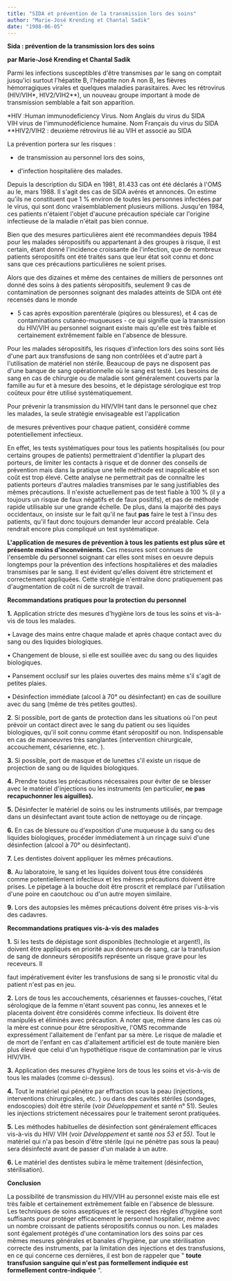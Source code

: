 ```yaml
---
title: "SIDA et prévention de la transmission lors des soins"
author: "Marie-José Krending et Chantal Sadik"
date: "1988-06-05"
---
```


**Sida : prévention de la transmission lors des soins**

**par Marie-José Krending et Chantal Sadik**

Parmi les infections susceptibles d'être transmises par le sang on comptait jusqu'ici surtout l'hépatite B, l'hépatite non A non B, les fièvres hémorragiques virales et quelques maladies parasitaires. Avec les rétrovirus (HIV/VIH*, HIV2/VIH2**), un nouveau groupe important à mode de transmission semblable a fait son apparition.

*HIV :Human immunodeficiency Virus. Nom Anglais du virus du SIDA  
VIH virus de l'immunodéficience humaine. Nom Français du virus du SIDA  
**HIV2/VIH2 : deuxième rétrovirus lié au VIH et associé au SIDA

La prévention portera sur les risques :

*   de transmission au personnel lors des soins,

*   d'infection hospitalière des malades.

Depuis la description du SIDA en 1981, 81.433 cas ont été déclarés à l'OMS au le, mars 1988. Il s'agit des cas de SIDA avérés et annoncés. On estime qu'ils ne constituent que 1 % environ de toutes les personnes infectées par le virus, qui sont donc vraisemblablement plusieurs millions. Jusqu'en 1984, ces patients n'étaient l'objet d'aucune précaution spéciale car l'origine infectieuse de la maladie n'était pas bien connue.

Bien que des mesures particulières aient été recommandées depuis 1984 pour les malades séropositifs ou appartenant à des groupes à risque, il est certain, étant donné l'incidence croissante de l'infection, que de nombreux patients séropositifs ont été traités sans que leur état soit connu et donc sans que ces précautions particulières ne soient prises.

Alors que des dizaines et même des centaines de milliers de personnes ont donné des soins à des patients séropositifs, seulement 9 cas de contamination de personnes soignant des malades atteints de SIDA ont été recensés dans le monde

- 5 cas après exposition parentérale (piqûres ou blessures), et 4 cas de contaminations cutanéo-muqueuses - ce qui signifie que la transmission du HIV/VIH au personnel soignant existe mais qu'elle est très faible et certainement extrêmement faible en l'absence de blessure.

Pour les malades séropositifs, les risques d'infection lors des soins sont liés d'une part aux transfusions de sang non contrôlées et d'autre part à l'utilisation de matériel non stérile. Beaucoup de pays ne disposent pas d'une banque de sang opérationnelle où le sang est testé. Les besoins de sang en cas de chirurgie ou de maladie sont généralement couverts par la famille au fur et à mesure des besoins, et le dépistage sérologique est trop coûteux pour être utilisé systématiquement.

Pour prévenir la transmission du HIV/VIH tant dans le personnel que chez les malades, la seule stratégie envisageable est l'application

de mesures préventives pour chaque patient, considéré comme potentiellement infectieux.

En effet, les tests systématiques pour tous les patients hospitalisés (ou pour certains groupes de patients) permettraient d'identifier la plupart des porteurs, de limiter les contacts à risque et de donner des conseils de prévention mais dans la pratique une telle méthode est inapplicable et son coût est trop élevé. Cette analyse ne permettrait pas de connaître les patients porteurs d'autres maladies transmises par le sang justifiables des mêmes précautions. Il n'existe actuellement pas de test fiable à 100 % (il y a toujours un risque de faux négatifs et de faux positifs), et pas de méthode rapide utilisable sur une grande échelle. De plus, dans la majorité des pays occidentaux, on insiste sur le fait qu'il ne faut **pas** faire le test à l'insu des patients, qu'il faut donc toujours demander leur accord préalable. Cela rendrait encore plus compliqué un test systématique.

**L'application de mesures de prévention à tous les patients est plus sûre et présente moins d'inconvénients.** Ces mesures sont connues de l'ensemble du personnel soignant car elles sont mises en oeuvre depuis longtemps pour la prévention des infections hospitalières et des maladies transmises par le sang. Il est évident qu'elles doivent être strictement et correctement appliquées. Cette stratégie n'entraîne donc pratiquement pas d'augmentation de coût ni de surcroît de travail.

**Recommandations pratiques pour la protection du personnel**

**1.** Application stricte des mesures d'hygiène lors de tous les soins et vis-à-vis de tous les malades.

• Lavage des mains entre chaque malade et après chaque contact avec du sang ou des liquides biologiques.

• Changement de blouse, si elle est souillée avec du sang ou des liquides biologiques.

• Pansement occlusif sur les plaies ouvertes des mains même s'il s'agit de petites plaies.

• Désinfection immédiate (alcool à 70° ou désinfectant) en cas de souillure avec du sang (même de très petites gouttes).

**2**. Si possible, port de gants de protection dans les situations où l'on peut prévoir un contact direct avec le sang du patient ou ses liquides biologiques, qu'il soit connu comme étant séropositif ou non. Indispensable en cas de manoeuvres très sanglantes (intervention chirurgicale, accouchement, césarienne, etc. ).

**3.** Si possible, port de masque et de lunettes s'il existe un risque de projection de sang ou de liquides biologiques.

**4.** Prendre toutes les précautions nécessaires pour éviter de se blesser avec le matériel d'injections ou les instruments (en particulier, **ne pas recapuchonner les aiguilles).**

**5.** Désinfecter le matériel de soins ou les instruments utilisés, par trempage dans un désinfectant avant toute action de nettoyage ou de rinçage.

**6.** En cas de blessure ou d'exposition d'une muqueuse à du sang ou des liquides biologiques, procéder immédiatement à un rinçage suivi d'une désinfection (alcool à 70° ou désinfectant).

**7.** Les dentistes doivent appliquer les mêmes précautions.

**8.** Au laboratoire, le sang et les liquides doivent tous être considérés comme potentiellement infectieux et les mêmes précautions doivent être prises. Le pipetage à la bouche doit être proscrit et remplacé par l'utilisation d'une poire en caoutchouc ou d'un autre moyen similaire.

**9.** Lors des autopsies les mêmes précautions doivent être prises vis-à-vis des cadavres.

**Recommandations pratiques vis-à-vis des malades**

**1.** Si les tests de dépistage sont disponibles (technologie et argent!), ils doivent être appliqués en priorité aux donneurs de sang, car la transfusion de sang de donneurs séropositifs représente un risque grave pour les receveurs. Il

faut impérativement éviter les transfusions de sang si le pronostic vital du patient n'est pas en jeu.

**2.** Lors de tous les accouchements, césariennes et fausses-couches, l'état sérologique de la femme n'étant souvent pas connu, les annexes et le placenta doivent être considérés comme infectieux. Ils doivent être manipulés et éliminés avec précaution. A noter que, même dans les cas où la mère est connue pour être séropositive, l'OMS recommande expressément l'allaitement de l'enfant par sa mère. Le risque de maladie et de mort de l'enfant en cas d'allaitement artificiel est de toute manière bien plus élevé que celui d'un hypothétique risque de contamination par le virus HIV/VIH.

**3.** Application des mesures d'hygiène lors de tous les soins et vis-à-vis de tous les malades (comme ci-dessus).

**4.** Tout le matériel qui pénètre par effraction sous la peau (injections, interventions chirurgicales, etc. ) ou dans des cavités stériles (sondages, endoscopies) doit être stérile (voir _Déueloppement_ et santé n° 51). Seules les injections strictement nécessaires pour le traitement seront pratiquées.

**5.** Les méthodes habituelles de désinfection sont généralement efficaces vis-à-vis du HIV/ VIH (voir _Développement_ et santé _nos 53 et 55)._ Tout le matériel qui n'a pas besoin d'être stérile (qui ne pénètre pas sous la peau) sera désinfecté avant de passer d'un malade à un autre.

**6.** Le matériel des dentistes subira le même traitement (désinfection, stérilisation).

**Conclusion**

La possibilité de transmission du HIV/VIH au personnel existe mais elle est très faible et certainement extrêmement faible en l'absence de blessure. Les techniques de soins aseptiques et le respect des règles d'hygiène sont suffisants pour protéger efficacement le personnel hospitalier, même avec un nombre croissant de patients séropositifs connus ou non. Les malades sont également protégés d'une contamination lors des soins par ces mêmes mesures générales et banales d'hygiène, par une stérilisation correcte des instruments, par la limitation des injections et des transfusions, en ce qui concerne ces dernières, il est bon de rappeler que " **toute transfusion sanguine qui n'est pas formellement indiquée est formellement contre-indiquée** ".